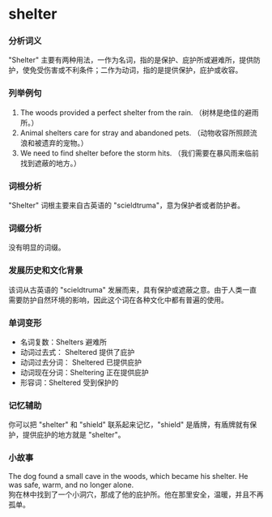 # shelter

### 分析词义

  

"Shelter" 主要有两种用法，一作为名词，指的是保护、庇护所或避难所，提供防护，使免受伤害或不利条件；二作为动词，指的是提供保护，庇护或收容。

  

### 列举例句

  

1.  The woods provided a perfect shelter from the rain. （树林是绝佳的避雨所。）
2.  Animal shelters care for stray and abandoned pets. （动物收容所照顾流浪和被遗弃的宠物。）
3.  We need to find shelter before the storm hits. （我们需要在暴风雨来临前找到遮蔽的地方。）

  

### 词根分析

  

"Shelter" 词根主要来自古英语的 "scieldtruma"，意为保护者或者防护者。

  

### 词缀分析

  

没有明显的词缀。

  

### 发展历史和文化背景

  

该词从古英语的 "scieldtruma" 发展而来，具有保护或遮蔽之意。由于人类一直需要防护自然环境的影响，因此这个词在各种文化中都有普遍的使用。

  

### 单词变形

  

*   名词复数：Shelters 避难所
*   动词过去式： Sheltered 提供了庇护
*   动词过去分词： Sheltered 已提供庇护
*   动词现在分词：Sheltering 正在提供庇护
*   形容词：Sheltered 受到保护的

  

### 记忆辅助

  

你可以把 "shelter" 和 "shield" 联系起来记忆，"shield" 是盾牌，有盾牌就有保护，提供庇护的地方就是 "shelter"。

  

### 小故事

  

The dog found a small cave in the woods, which became his shelter. He was safe, warm, and no longer alone.  
狗在林中找到了一个小洞穴，那成了他的庇护所。他在那里安全，温暖，并且不再孤单。
